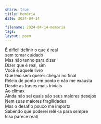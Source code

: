 ```yaml
---
share: true
title: Memória
date: 2024-04-14

filename: 2024-04-14-memoria
tags: 
layout: poem
---
```


É difícil definir o que é real\
sem tomar cuidado\
Mas não tenho para dizer\
Dizer que é real, sim\
Você é aquele livro\
Que leio sem querer chegar no final\
Releio de ponto em ponto e não me exausta\
Desde às frases mais triviais\
Ao clímax\
Ainda não sei quais são seus maiores desejos\
Nem suas maiores fragilidades\
Mas o desafio pouco me importa\
Sabendo que poderei relê-la para sempre\
Isso parece real\